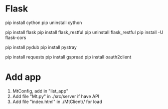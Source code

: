 
# Flask
pip install cython
pip uninstall cython

pip install flask
pip install flask_restful
pip uninstall flask_restful
pip install -U flask-cors

pip install pydub
pip install pystray

pip install requests
pip install gspread
pip install oauth2client


# Add app
1. MtConfig, add in "list_app"
2. Add file "Mt<Name>.py" in ./src/server if have API
3. Add file "index.html" in ./MtClient/<name>/ for load

